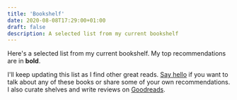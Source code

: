 ```yaml
---
title: 'Bookshelf'
date: 2020-08-08T17:29:00+01:00
draft: false
description: A selected list from my current bookshelf
---
```


Here's a selected list from my current bookshelf. My top recommendations are in **bold**.

I'll keep updating this list as I find other great reads. [Say hello](https://twitter.com/ChidiWilliams__) if you want to talk about any of these books or share some of your own recommendations. I also curate shelves and write reviews on [Goodreads](https://www.goodreads.com/user/show/64479598-chidi-williams).
